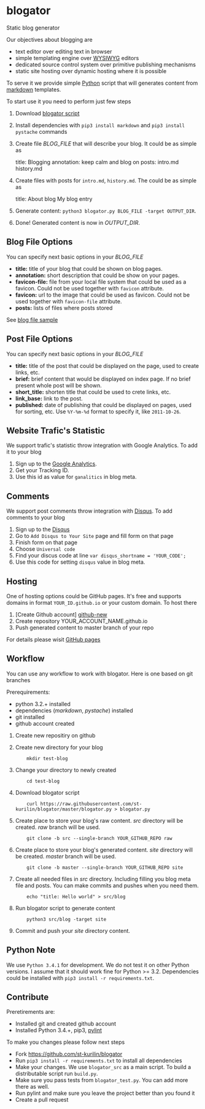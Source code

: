 blogator
========

Static blog generator

Our objectives about blogging are

 - text editor over editing text in browser
 - simple templating engine over [WYSIWYG][wg] editors 
 - dedicated source control system over primitive publishing mechanisms
 - static site hosting over dynamic hosting where it is possible

To serve it we provide simple [Python][py] script that will generates content from [markdown][md] templates.

 To start use it you need to perform just few steps

  1. Download [blogator script][bl-distrib]
  2. Install dependencies with `pip3 install markdown` and `pip3 install pystache` commands
  3. Create file *BLOG_FILE* that will describe your blog. It could be as simple as

        title:           Blogging 
        annotation:      keep calm and blog on
        posts:           intro.md
                         history.md

  4. Create files with posts for `intro.md`, `history.md`. The could be as simple as

        title: About blog
        My blog entry

  5. Generate content: `python3 blogator.py BLOG_FILE -target OUTPUT_DIR`.
  6. Done! Generated content is now in *OUTPUT_DIR*.

  
Blog File Options
-----
You can specify next basic options in your *BLOG_FILE*

  - **title:**        title of your blog that could be shown on blog pages.
  - **annotation:**   short description that could be show on your pages.
  - **favicon-file:** file from your local file system that could be used as a favicon. 
    Could not be used together with `favicon` attribute.
  - **favicon:**      url to the image that could be used as favicon. 
    Could not be used together with `favicon-file` attribute.
  - **posts:**        lists of files where posts stored

See [blog file sample][sample-blog]


Post File Options
-----
You can specify next basic options in your *BLOG_FILE*
 - **title:** title of the post that could be displayed on the page, used to create links, etc.
 - **brief:** brief content that would be displayed on index page. If no brief present whole post will be shown.
 - **short_title:** shorten title that could be used to crete links, etc.
 - **link_base:** link to the post.
 - **published:** date of publishing that could be displayed on pages, used for sorting, etc. Use `%Y-%m-%d` format to specify it, like `2011-10-26`.



Website Trafic's Statistic
-----
We support trafic's statistic throw integration with Google Analytics. To add it to your blog

 1. Sign up to the [Google Analytics][ga].
 2. Get your Tracking ID.
 3. Use this id as value for `ganalitics` in blog meta.


Comments
------
We support post comments throw integration with [Disqus][disqus]. To add comments to your blog

 1. Sign up to the [Disqus][disqus]
 2. Go to `Add Disqus to Your Site` page and fill form on that page
 3. Finish form on that page
 4. Choose `Universal code`
 5. Find your discus code at line `var disqus_shortname = 'YOUR_CODE';`
 6. Use this code for setting `disqus` value in blog meta.


Hosting
-----
One of hosting options could be GitHub pages. It's free and supports domains in format `YOUR_ID.github.io` or your custom domain. To host there 

 1. [Create Github account] [github-new]
 2. Create repository YOUR_ACCOUNT_NAME.github.io
 3. Push generated content to master branch of your repo

For details please wisit [GitHub pages][github-pages] 

Workflow
------
You can use any workflow to work with blogator. Here is one based on git branches

Prerequirements: 

 - python 3.2.+ installed
 - dependencies (*markdown*, *pystache*) installed
 - git installed
 - github account created 
 
 1. Create new repositiry on github
 2. Create new directory for your blog

            mkdir test-blog

 3. Change your directory to newly created

            cd test-blog

 4. Download blogator script

            curl https://raw.githubusercontent.com/st-kurilin/blogator/master/blogator.py > blogator.py

 5. Create place to store your blog's raw content. *src* directory will be created. *raw* branch will be used.

            git clone -b src --single-branch YOUR_GITHUB_REPO raw

 6. Create place to store your blog's generated content. *site* directory will be created. *master* branch will be used.

            git clone -b master --single-branch YOUR_GITHUB_REPO site

 7. Create all needed files in *src* directory. Including filling you blog meta file and posts. You can make commits and pushes when you need them.

            echo "title: Hello world" > src/blog

 8. Run blogator script to generate content

            python3 src/blog -target site

 9. Commit and push your *site* directory content.


Python Note
-----
We use `Python 3.4.1` for development. We do not test it on other Python versions. I assume that it should work fine for Python >= 3.2. Dependencies could be installed with `pip3 install -r requirements.txt`. 


Contribute
-----
Preretirements are:

 - Installed git and created github account
 - Installed Python 3.4.+, pip3, [pylint][pylint]

To make you changes please follow next steps

 - Fork https://github.com/st-kurilin/blogator
 - Run `pip3 install -r requirements.txt` to install all dependencies
 - Make your changes. We use `blogator_src` as a main script. To build a distributable script run `build.py`. 
 - Make sure you pass tests from `blogator_test.py`. You can add more there as well.
 - Run pylint and make sure you leave the project better than you found it
 - Create a pull request

 [sample-blog]: https://github.com/st-kurilin/blogator/blob/master/sample/src/blog
 [bl-distrib]: https://github.com/st-kurilin/blogator/blob/master/blogator.py
 [disqus]: https://disqus.com
 [github-pages]: https://pages.github.com/
 [github-new]: https://github.com/join
 [sample-input]: https://github.com/st-kurilin/blogator/tree/master/sample/src
 [sample-output]: https://github.com/st-kurilin/blogator/tree/master/sample/target
 [pages]: https://pages.github.com/
 [ga]: http://www.google.com/analytics/
 [wg]: https://en.wikipedia.org/wiki/WYSIWYG
 [md]: https://en.wikipedia.org/wiki/Markdown
 [py]: https://www.python.org
 [pylint]: http://www.pylint.org
